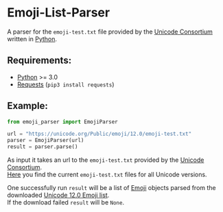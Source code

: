 # Emoji-List-Parser

A parser for the `emoji-test.txt` file provided by the [Unicode Consortium](http://unicode.org/consortium/consort.html) written in [Python](https://www.python.org).

## Requirements:

* [Python](https://www.python.org/download/releases/3.0/) >= 3.0
* [Requests](http://docs.python-requests.org/en/master/) (`pip3 install requests`)

## Example:

```python
from emoji_parser import EmojiParser

url = "https://unicode.org/Public/emoji/12.0/emoji-test.txt"
parser = EmojiParser(url)
result = parser.parse()
```

As input it takes an url to the `emoji-test.txt` provided by the [Unicode Consortium](http://unicode.org/consortium/consort.html).  
[Here](https://unicode.org/Public/emoji/) you find the current `emoji-test.txt` files for all Unicode versions.

One successfully run `result` will be a list of [Emoji](emoji_parser.py) objects parsed from the downloaded [Unicode 12.0 Emoji list](https://unicode.org/Public/emoji/12.0/emoji-test.txt).  
If the download failed `result` will be `None`.